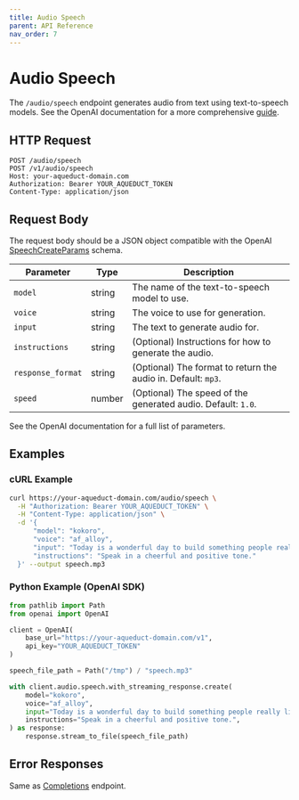 ```yaml
---
title: Audio Speech
parent: API Reference
nav_order: 7
---
```


# Audio Speech

The `/audio/speech` endpoint generates audio from text using text-to-speech models.
See the OpenAI documentation for a more comprehensive [guide](https://platform.openai.com/docs/guides/text-to-speech).

## HTTP Request

```http
POST /audio/speech
POST /v1/audio/speech
Host: your-aqueduct-domain.com
Authorization: Bearer YOUR_AQUEDUCT_TOKEN
Content-Type: application/json
```

## Request Body

The request body should be a JSON object compatible with the OpenAI [SpeechCreateParams](https://platform.openai.com/docs/api-reference/audio/createSpeech) schema.

| Parameter      | Type   | Description                                                      |
| -------------- | ------ | ---------------------------------------------------------------- |
| `model`        | string | The name of the text-to-speech model to use.                     |
| `voice`        | string | The voice to use for generation.                                 |
| `input`        | string | The text to generate audio for.                                  |
| `instructions` | string | (Optional) Instructions for how to generate the audio.           |
| `response_format` | string | (Optional) The format to return the audio in. Default: `mp3`.   |
| `speed`        | number | (Optional) The speed of the generated audio. Default: `1.0`.     |

See the OpenAI documentation for a full list of parameters.

## Examples

### cURL Example

```bash
curl https://your-aqueduct-domain.com/audio/speech \
  -H "Authorization: Bearer YOUR_AQUEDUCT_TOKEN" \
  -H "Content-Type: application/json" \
  -d '{
      "model": "kokoro",
      "voice": "af_alloy",
      "input": "Today is a wonderful day to build something people really like!",
      "instructions": "Speak in a cheerful and positive tone."
  }' --output speech.mp3
```

### Python Example (OpenAI SDK)

```python
from pathlib import Path
from openai import OpenAI

client = OpenAI(
    base_url="https://your-aqueduct-domain.com/v1",
    api_key="YOUR_AQUEDUCT_TOKEN"
)

speech_file_path = Path("/tmp") / "speech.mp3"

with client.audio.speech.with_streaming_response.create(
    model="kokoro",
    voice="af_alloy",
    input="Today is a wonderful day to build something people really like!",
    instructions="Speak in a cheerful and positive tone.",
) as response:
    response.stream_to_file(speech_file_path)
```

## Error Responses

Same as [Completions](completions.md) endpoint.